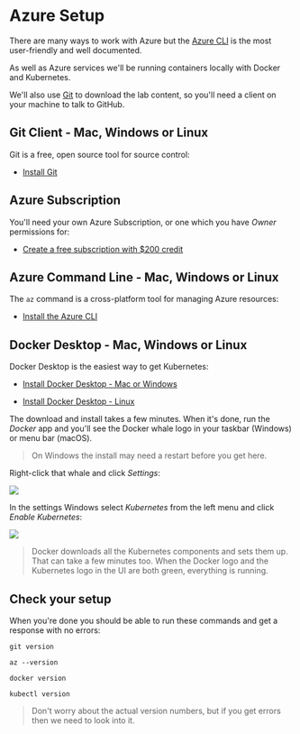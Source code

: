 # Azure Setup

There are many ways to work with Azure but the [Azure CLI]() is the most user-friendly and well documented.

As well as Azure services we'll be running containers locally with Docker and Kubernetes.

We'll also use [Git](https://git-scm.com) to download the lab content, so you'll need a client on your machine to talk to GitHub.

## Git Client - Mac, Windows or Linux

Git is a free, open source tool for source control:

- [Install Git](https://git-scm.com/downloads)

## Azure Subscription

You'll need your own Azure Subscription, or one which you have _Owner_ permissions for:

- [Create a free subscription with $200 credit](https://azure.microsoft.com/en-gb/free/)

## Azure Command Line - Mac, Windows or Linux

The `az` command is a cross-platform tool for managing Azure resources:

- [Install the Azure CLI](https://docs.microsoft.com/en-us/cli/azure/install-azure-cli)

## Docker Desktop - Mac, Windows or Linux

Docker Desktop is the easiest way to get Kubernetes:

- [Install Docker Desktop - Mac or Windows](https://www.docker.com/products/docker-desktop)

- [Install Docker Desktop - Linux ](https://docs.docker.com/desktop/install/linux-install/)

The download and install takes a few minutes. When it's done, run the _Docker_ app and you'll see the Docker whale logo in your taskbar (Windows) or menu bar (macOS).

> On Windows the install may need a restart before you get here.

Right-click that whale and click _Settings_:

![](/img/docker-desktop-settings.png)

In the settings Windows select _Kubernetes_ from the left menu and click _Enable Kubernetes_: 

![](/img/docker-desktop-kubernetes.png)

> Docker downloads all the Kubernetes components and sets them up. That can take a few minutes too. When the Docker logo and the Kubernetes logo in the UI are both green, everything is running.

## Check your setup

When you're done you should be able to run these commands and get a response with no errors:

```
git version

az --version

docker version

kubectl version
```

> Don't worry about the actual version numbers, but if you get errors then we need to look into it.